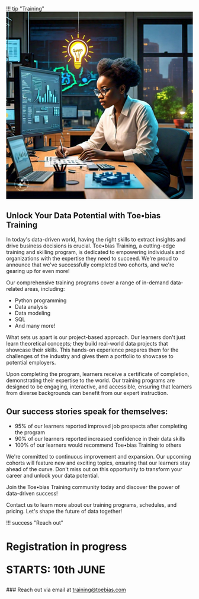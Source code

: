 !!! tip "Training"
    ![data-analytics](https://raw.githubusercontent.com/Toebias-enterprise/assets/main/data-analysis.jpeg)

## Unlock Your Data Potential with Toe•bias Training

In today's data-driven world, having the right skills to extract insights and drive business decisions is crucial. Toe•bias Training, a cutting-edge training and skilling program, is dedicated to empowering individuals and organizations with the expertise they need to succeed. We're proud to announce that we've successfully completed two cohorts, and we're gearing up for even more!

Our comprehensive training programs cover a range of in-demand data-related areas, including:

- Python programming
- Data analysis
- Data modeling
- SQL
- And many more!

What sets us apart is our project-based approach. Our learners don't just learn theoretical concepts; they build real-world data projects that showcase their skills. This hands-on experience prepares them for the challenges of the industry and gives them a portfolio to showcase to potential employers.

Upon completing the program, learners receive a certificate of completion, demonstrating their expertise to the world. Our training programs are designed to be engaging, interactive, and accessible, ensuring that learners from diverse backgrounds can benefit from our expert instruction.

## Our success stories speak for themselves:

- 95% of our learners reported improved job prospects after completing the program
- 90% of our learners reported increased confidence in their data skills
- 100% of our learners would recommend Toe•bias Training to others

We're committed to continuous improvement and expansion. Our upcoming cohorts will feature new and exciting topics, ensuring that our learners stay ahead of the curve. Don't miss out on this opportunity to transform your career and unlock your data potential.

Join the Toe•bias Training community today and discover the power of data-driven success!

Contact us to learn more about our training programs, schedules, and pricing. Let's shape the future of data together!

!!! success "Reach out"
    <h1> Registration in progress
        <p>
            <b> STARTS: 10th JUNE</b>
        </p>
    </h1>
    ### Reach out via email at [training@toebias.com](mailto:training@toebias.com)